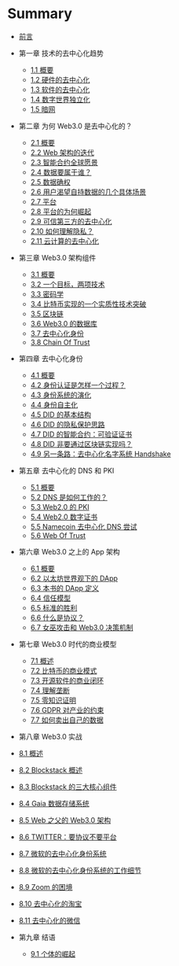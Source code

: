 # Summary

* [前言](intro.md)

* 第一章 技术的去中心化趋势
  * [1.1 概要](01-tech/intro.md)
  * [1.2 硬件的去中心化](01-tech/hardware.md)
  * [1.3 软件的去中心化](01-tech/opensource.md)
  * [1.4 数字世界独立化](01-tech/decouple.md)
  * [1.5 暗网](01-tech/dark.md)

* 第二章 为何 Web3.0 是去中心化的？
  * [2.1 概要](02-web3/intro.md)
  * [2.2 Web 架构的迭代](02-web3/history.md)
  * [2.3 智能合约全球愿景](02-web3/smart-c.md)
  * [2.4 数据要属于谁？](02-web3/who.md)
  * [2.5 数据确权](02-web3/own-data.md)
  * [2.6 用户渴望自持数据的几个具体场景](01-tech/cases.md)
  * [2.7 平台](02-web3/platform.md)
  * [2.8 平台的为何崛起](02-web3/monoply.md)
  * [2.9 可信第三方的去中心化](02-web3/ttp.md)
  * [2.10 如何理解隐私？](02-web3/crypto.md)
  * [2.11 云计算的去中心化](02-web3/cloud.md)

* 第三章 Web3.0 架构组件
  * [3.1 概要](03-comp/intro.md)
  * [3.2 一个目标，两项技术](03-comp/123.md)
  * [3.3 密码学](03-comp/crypto.md)
  * [3.4 比特币实现的一个实质性技术突破](04-blockchain/bitcoin.md)
  * [3.5 区块链](03-comp/chain.md)
  * [3.6 Web3.0 的数据库](04-blockchain/base.md)
  * [3.7 去中心化身份](03-comp/did.md)
  * [3.8 Chain Of Trust](05-did/cot.md)

* 第四章 去中心化身份
  * [4.1 概要](05-did/intro.md)
  * [4.2 身份认证是怎样一个过程？](05-did/auth.md)
  * [4.3 身份系统的演化](05-did/evo.md)
  * [4.4 身份自主化](05-did/self-id.md)
  * [4.5 DID 的基本结构](05-did/details.md)
  * [4.6 DID 的隐私保护思路](05-did/privacy.md)
  * [4.7 DID 的智能合约：可验证证书](05-did/vc.md)
  * [4.8 DID 非要通过区块链实现吗？](05-did/why-chain.md)
  * [4.9 另一条路：去中心化名字系统 Handshake](07-pki/handshake.md)

* 第五章 去中心化的 DNS 和 PKI
  * [5.1 概要](07-pki/intro.md)
  * [5.2 DNS 是如何工作的？](07-pki/dns.md)
  * [5.3 Web2.0 的 PKI](07-pki/pki.md)
  * [5.4 Web2.0 数字证书](07-pki/certificate.md)
  * [5.5 Namecoin 去中心化 DNS 尝试](07-pki/namecoin.md)
  * [5.6 Web Of Trust](05-did/wot.md)

* 第六章 Web3.0 之上的 App 架构
  * [6.1 概要](08-app/intro.md)
  * [6.2 以太坊世界观下的 DApp](08-app/e-dapp.md)
  * [6.3 本书的 DApp 定义](08-app/my-dapp.md)
  * [6.4 信任模型](03-comp/upgrade.md)
  * [6.5 标准的胜利](09-model/std.md)
  * [6.6 什么是协议？](08-app/protocol.md)
  * [6.7 女巫攻击和 Web3.0 决策机制](04-blockchain/sybil.md)

* 第七章 Web3.0 时代的商业模型
  * [7.1 概述](09-model/intro.md)
  * [7.2 比特币的商业模式](09-model/co.md)
  * [7.3 开源软件的商业闭环](09-model/linux.md)
  * [7.4 理解垄断](09-model/monoply.md)
  * [7.5 零知识证明](09-model/zk.md)
  * [7.6 GDPR 对产业的约束](09-model/gdpr.md)
  * [7.7 如何卖出自己的数据](09-model/sell.md)

* 第八章 Web3.0 实战
 * [8.1 概述](10-blsk/intro.md)
 * [8.2 Blockstack 概述](10-blsk/bs-intro.md)
 * [8.3 Blockstack 的三大核心组件](10-blsk/three.md)
 * [8.4 Gaia 数据存储系统](10-blsk/gaia.md)
 * [8.5 Web 之父的 Web3.0 架构](02-web3/lee.md)
 * [8.6 TWITTER：要协议不要平台](02-web3/p-n-p.md)
 * [8.7 微软的去中心化身份系统](05-did/micro.md)
 * [8.8 微软的去中心化身份系统的工作细节](05-did/get.md)
 * [8.9 Zoom 的困境](10-blsk/zoom.md)
 * [8.10 去中心化的淘宝](10-blsk/bazzar.md)
 * [8.11 去中心化的微信](10-blsk/wechat.md)


* 第九章 结语
  * [9.1 个体的崛起](11-end/individual.md)
